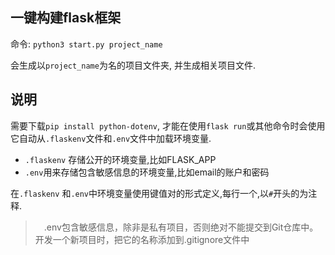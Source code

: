 ## 一键构建flask框架

命令: `python3 start.py project_name`

会生成以`project_name`为名的项目文件夹, 并生成相关项目文件.

## 说明
需要下载`pip install python-dotenv`, 才能在使用`flask run`或其他命令时会使用它自动从`.flaskenv`文件和`.env`文件中加载环境变量.


* `.flaskenv` 存储公开的环境变量,比如FLASK_APP
* `.env`用来存储包含敏感信息的环境变量,比如email的账户和密码

在`.flaskenv` 和`.env`中环境变量使用键值对的形式定义,每行一个,以`#`开头的为注释.

> 　.env包含敏感信息，除非是私有项目，否则绝对不能提交到Git仓库中。开发一个新项目时，把它的名称添加到.gitignore文件中